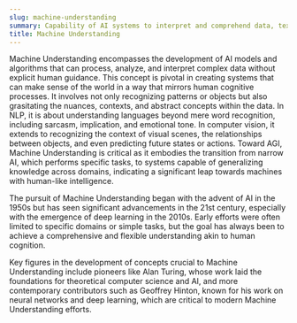 ```yaml
---
slug: machine-understanding
summary: Capability of AI systems to interpret and comprehend data, text, images, or situations in a manner akin to human understanding.
title: Machine Understanding
---
```


Machine Understanding encompasses the development of AI models and algorithms that can process, analyze, and interpret complex data without explicit human guidance. This concept is pivotal in creating systems that can make sense of the world in a way that mirrors human cognitive processes. It involves not only recognizing patterns or objects but also grasitating the nuances, contexts, and abstract concepts within the data. In NLP, it is about understanding languages beyond mere word recognition, including sarcasm, implication, and emotional tone. In computer vision, it extends to recognizing the context of visual scenes, the relationships between objects, and even predicting future states or actions. Toward AGI, Machine Understanding is critical as it embodies the transition from narrow AI, which performs specific tasks, to systems capable of generalizing knowledge across domains, indicating a significant leap towards machines with human-like intelligence.

The pursuit of Machine Understanding began with the advent of AI in the 1950s but has seen significant advancements in the 21st century, especially with the emergence of deep learning in the 2010s. Early efforts were often limited to specific domains or simple tasks, but the goal has always been to achieve a comprehensive and flexible understanding akin to human cognition.

Key figures in the development of concepts crucial to Machine Understanding include pioneers like Alan Turing, whose work laid the foundations for theoretical computer science and AI, and more contemporary contributors such as Geoffrey Hinton, known for his work on neural networks and deep learning, which are critical to modern Machine Understanding efforts.
